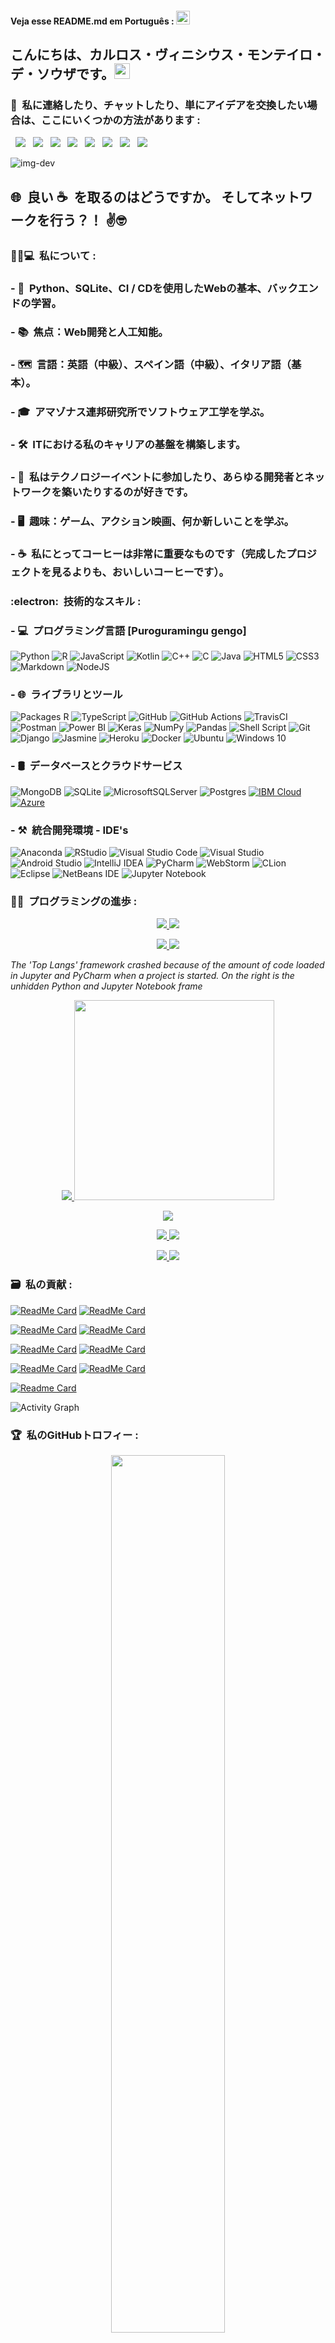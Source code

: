 #### Veja esse README.md em Português : <kbd>[<img title="Brasil" alt="Brasil" src="https://github.com/CarlosViniMSouza/CarlosViniMSouza/blob/main/flags/br.jpg" width="22">](https://github.com/CarlosViniMSouza/CarlosViniMSouza/blob/main/README.md)</kbd>

<h2> こんにちは、カルロス・ヴィニシウス・モンテイロ・デ・ソウザです。<img src="https://github.com/souvikguria98/souvikguria98/blob/master/Hi.gif" width="25"></h2>

<h3> 📡&nbsp; 私に連絡したり、チャットしたり、単にアイデアを交換したい場合は、ここにいくつかの方法があります : </h3>

&nbsp; <a href="https://twitter.com/CarlosViniMS1/" target="_blank" rel="noopener noreferrer"><img src="https://img.icons8.com/clouds/90/4a90e2/twitter.png"/></a>
&nbsp; <a href="https://www.instagram.com/CarlosViniMSouza/" target="_blank" rel="noopener noreferrer"><img src="https://img.icons8.com/clouds/90/4a90e2/instagram-new--v2.png"/></a>
&nbsp; <a href="https://www.linkedin.com/in/carlosvinimsouza/" target="_blank" rel="noopener noreferrer"><img src="https://img.icons8.com/clouds/90/4a90e2/linkedin.png"/></a>
&nbsp; <a href="mailto:vinicius.souza5530@gmail.com" target="_blank" rel="noopener noreferrer"><img src="https://img.icons8.com/clouds/90/4a90e2/gmail.png"/></a>
&nbsp; <a href="https://www.facebook.com/profile.php?id=100066752509880" target="_blank" rel="noopener noreferrer"><img src="https://img.icons8.com/clouds/90/000000/facebook-new.png"/></a>
&nbsp; <a href="https://app.rocketseat.com.br/me/carlosvinimsouza" target="_blank" rel="noopener noreferrer"><img src="https://img.icons8.com/clouds/90/4a90e2/rocket.png"/></a>
&nbsp; <a href="https://t.me/CarlosViniMSouza" target="_blank" rel="noopener noreferrer"><img src="https://img.icons8.com/clouds/90/000000/telegram-app.png"/></a>
&nbsp; <a href="https://api.whatsapp.com/send?phone=5592992680331" target="_blank" rel="noopener noreferrer"><img src="https://img.icons8.com/clouds/90/000000/whatsapp.png"/></a>

![img-dev](https://github-hero-readme.vercel.app/api?username=CarlosViniMSouza&linkedin=Carlos%20Souza&twitter=CarlosViniMS1&description=Open%20Source%20Contribuiter%20|%20Full-Stack%20Python)
  
<h2> 🌐&nbsp; 良い ☕&nbsp; を取るのはどうですか。 そしてネットワークを行う？！ ✌️🤓&nbsp; </h2>

<h3> 👨‍💼💻&nbsp; 私について : </h3>

### - 📖&nbsp; Python、SQLite、CI / CDを使用したWebの基本、バックエンドの学習。
### - 📚&nbsp; 焦点：Web開発と人工知能。
### - 🗺&nbsp; 言語：英語（中級）、スペイン語（中級）、イタリア語（基本）。
### - 🎓&nbsp; アマゾナス連邦研究所でソフトウェア工学を学ぶ。
### - 🛠&nbsp; ITにおける私のキャリアの基盤を構築します。
### - 🖖&nbsp; 私はテクノロジーイベントに参加したり、あらゆる開発者とネットワークを築いたりするのが好きです。
### - 🖥&nbsp; 趣味：ゲーム、アクション映画、何か新しいことを学ぶ。
### - ☕&nbsp; 私にとってコーヒーは非常に重要なものです（完成したプロジェクトを見るよりも、おいしいコーヒーです）。

<h3> :electron:&nbsp; 技術的なスキル : </h3>

### - 💻&nbsp; プログラミング言語 [Puroguramingu gengo]
![Python](https://img.shields.io/badge/python-3670A0?style=for-the-badge&logo=python&logoColor=ffdd54)
![R](https://img.shields.io/badge/r-%23276DC3.svg?style=for-the-badge&logo=r&logoColor=white)
![JavaScript](https://img.shields.io/badge/javascript-%23323330.svg?style=for-the-badge&logo=javascript&logoColor=%23F7DF1E)
![Kotlin](https://img.shields.io/badge/kotlin-%230095D5.svg?style=for-the-badge&logo=kotlin&logoColor=white)
![C++](https://img.shields.io/badge/c++-%2300599C.svg?style=for-the-badge&logo=c%2B%2B&logoColor=white)
![C](https://img.shields.io/badge/C_Lang-%2300599C.svg?style=for-the-badge&logo=c&logoColor=white)
![Java](https://img.shields.io/badge/java-%23ED8B00.svg?style=for-the-badge&logo=java&logoColor=white)
![HTML5](https://img.shields.io/badge/html5-%23E34F26.svg?style=for-the-badge&logo=html5&logoColor=white)
![CSS3](https://img.shields.io/badge/css3-%231572B6.svg?style=for-the-badge&logo=css3&logoColor=white)
![Markdown](https://img.shields.io/badge/markdown-%23000000.svg?style=for-the-badge&logo=markdown&logoColor=white)
![NodeJS](https://img.shields.io/badge/node.js-003f2c?style=for-the-badge&logo=Node.js&logoColor=white)

### - 🌐&nbsp; ライブラリとツール
![Packages R](https://img.shields.io/badge/-Packages_R-2088FF?style=for-the-badge&logo=R&logoColor=white)
![TypeScript](https://img.shields.io/badge/typescript-%23007ACC.svg?style=for-the-badge&logo=typescript&logoColor=white)
![GitHub](https://img.shields.io/badge/github-%23121011.svg?style=for-the-badge&logo=github&logoColor=white)
![GitHub Actions](https://img.shields.io/badge/github%20actions-%232671E5.svg?style=for-the-badge&logo=githubactions&logoColor=white)
![TravisCI](https://img.shields.io/badge/travisci-%232B2F33.svg?style=for-the-badge&logo=travis&logoColor=white)
![Postman](https://img.shields.io/badge/Postman-FF6C37?style=for-the-badge&logo=postman&logoColor=white)
![Power BI](https://img.shields.io/badge/Power_BI-23E398?style=for-the-badge&logo=Power%20BI&logoColor=white)
![Keras](https://img.shields.io/badge/Keras-%23D00000.svg?style=for-the-badge&logo=Keras&logoColor=white)
![NumPy](https://img.shields.io/badge/numpy-%23013243.svg?style=for-the-badge&logo=numpy&logoColor=white)
![Pandas](https://img.shields.io/badge/pandas-%23150458.svg?style=for-the-badge&logo=pandas&logoColor=white)
![Shell Script](https://img.shields.io/badge/shell_script-%23121011.svg?style=for-the-badge&logo=gnu-bash&logoColor=white)
![Git](https://img.shields.io/badge/git-%23F05033.svg?style=for-the-badge&logo=git&logoColor=white)
![Django](https://img.shields.io/badge/django-%23092E20.svg?style=for-the-badge&logo=django&logoColor=white)
![Jasmine](https://img.shields.io/badge/jasmine-%238A4182.svg?style=for-the-badge&logo=jasmine&logoColor=white)
![Heroku](https://img.shields.io/badge/heroku-%23430098.svg?style=for-the-badge&logo=heroku&logoColor=white)
![Docker](https://img.shields.io/badge/docker-%230db7ed.svg?style=for-the-badge&logo=docker&logoColor=white)
![Ubuntu](https://img.shields.io/badge/Ubuntu-E95420?style=for-the-badge&logo=ubuntu&logoColor=white)
![Windows 10](https://img.shields.io/badge/Windows-0078D6?style=for-the-badge&logo=windows&logoColor=white)

### - 🛢&nbsp; データベースとクラウドサービス
![MongoDB](https://img.shields.io/badge/MongoDB-%234ea94b.svg?style=for-the-badge&logo=mongodb&logoColor=white)
![SQLite](https://img.shields.io/badge/sqlite-%2307405e.svg?style=for-the-badge&logo=sqlite&logoColor=white)
![MicrosoftSQLServer](https://img.shields.io/badge/Microsoft%20SQL%20Sever-CC2927?style=for-the-badge&logo=microsoft%20sql%20server&logoColor=white)
![Postgres](https://img.shields.io/badge/postgres-%23316192.svg?style=for-the-badge&logo=postgresql&logoColor=white)
[![IBM Cloud](https://img.shields.io/badge/IBM_Cloud-21759B?style=for-the-badge&logo=ibm&logoColor=white "IBM Cloud")](https://cloud.ibm.com/login)
[![Azure](https://img.shields.io/badge/-Microsoft_Azure-45b8d8?style=for-the-badge&logo=microsoft-azure&logoColor=white "Azure")](https://azure.microsoft.com/pt-br/)

### - ⚒&nbsp; 統合開発環境 - IDE's
![Anaconda](https://img.shields.io/badge/-Anaconda-13aa52?style=for-the-badge&logo=anaconda&logoColor=white)
![RStudio](https://img.shields.io/badge/-RStudio-8DD6F9?style=for-the-badge&logo=rstudio&logoColor=white)
![Visual Studio Code](https://img.shields.io/badge/VisualStudioCode-0078d7.svg?style=for-the-badge&logo=visual-studio-code&logoColor=white)
![Visual Studio](https://img.shields.io/badge/VisualStudio-5C2D91.svg?style=for-the-badge&logo=visual-studio&logoColor=white)
![Android Studio](https://img.shields.io/badge/Android%20Studio-3DDC84.svg?style=for-the-badge&logo=android-studio&logoColor=white)
![IntelliJ IDEA](https://img.shields.io/badge/IntelliJIDEA-000000.svg?style=for-the-badge&logo=intellij-idea&logoColor=white)
![PyCharm](https://img.shields.io/badge/pycharm-143?style=for-the-badge&logo=pycharm&logoColor=black&color=black&labelColor=green)
![WebStorm](https://img.shields.io/badge/webstorm-143?style=for-the-badge&logo=webstorm&logoColor=white&color=black)
![CLion](https://img.shields.io/badge/CLion-black?style=for-the-badge&logo=clion&logoColor=white)
![Eclipse](https://img.shields.io/badge/Eclipse-FE7A16.svg?style=for-the-badge&logo=Eclipse&logoColor=white)
![NetBeans IDE](https://img.shields.io/badge/NetBeansIDE-1B6AC6.svg?style=for-the-badge&logo=apache-netbeans-ide&logoColor=white)
![Jupyter Notebook](https://img.shields.io/badge/jupyter-%23FA0F00.svg?style=for-the-badge&logo=jupyter&logoColor=white)

<h3> 🧑‍🔬&nbsp; プログラミングの進歩 : </h3>

<p align="center">
  <a href="https://github.com/DenverCoder1/github-readme-streak-stats">
    <img src="https://github-readme-stats.vercel.app/api?username=CarlosViniMSouza&layout=compact&theme=dracula&count_private=true&include_all_commits=true&show_icons=true"/>
    <img src="http://github-readme-streak-stats.herokuapp.com/?user=CarlosViniMSouza&theme=dracula&show_icons=true"/>
  </a>
</p>

<p align="center">
  <a href="https://www.github.com/CarlosViniMSouza">
    <img src="https://github-readme-stats.vercel.app/api/top-langs/?username=CarlosViniMSouza&layout=compact&theme=dracula&langs_count=8&hide=jupyter%20notebook,Python"/>
    <img src="https://github-readme-stats.vercel.app/api/top-langs/?username=CarlosViniMSouza&layout=compact&theme=dracula&langs_count=8"/>
  </a>
</p>

*The 'Top Langs' framework crashed because of the amount of code loaded in Jupyter and PyCharm when a project is started. On the right is the unhidden Python and Jupyter Notebook frame*

<p align="center">
  <a href="https://www.github.com/CarlosViniMSouza">
    <img src="https://github-readme-stats.vercel.app/api/wakatime?username=CarlosViniMSouza&layout=compact&theme=dracula"/>
  <a href="https://wakatime.com/@CarlosViniMSouza/">
    <img src="https://wakatime.com/share/@CarlosViniMSouza/5ae1442d-8703-4269-91ce-de1f0e7bbca7.svg" 
    width=320/>
  </a>
</p>

<p align="center">
  <a href="https://www.github.com/CarlosViniMSouza">
    <img src="https://github-profile-summary-cards.vercel.app/api/cards/profile-details?username=CarlosViniMSouza&theme=dracula"/>
  </a>
</p>

<p align="center">
  <a href="https://www.github.com/CarlosViniMSouza">
    <img src="https://github-profile-summary-cards.vercel.app/api/cards/most-commit-language?username=CarlosViniMSouza&theme=dracula"/>
    <img src="https://github-profile-summary-cards.vercel.app/api/cards/repos-per-language?username=CarlosViniMSouza&theme=dracula"/>
  </a>
</p>

<p align="center">
  <a href="https://www.github.com/CarlosViniMSouza">
    <img src="https://github-profile-summary-cards.vercel.app/api/cards/most-commit-language?username=CarlosViniMSouza&theme=dracula"/>
    <img src="https://github-profile-summary-cards.vercel.app/api/cards/productive-time?username=CarlosViniMSouza&theme=dracula"/>
  </a>
</p>

<h3> 🗃&nbsp; 私の貢献 : </h3>

[![ReadMe Card](https://github-readme-stats.vercel.app/api/pin/?username=iuricode&repo=recursos-gratuitos&theme=dracula)](https://github.com/iuricode/recursos-gratuitos)
[![ReadMe Card](https://github-readme-stats.vercel.app/api/pin/?username=gabrielcmarinho&repo=links-uteis&theme=dracula)](https://github.com/gabrielcmarinho/links-uteis)

[![ReadMe Card](https://github-readme-stats.vercel.app/api/pin/?username=Lorenalgm&repo=hackathon-dicas&theme=dracula)](https://github.com/Lorenalgm/hackathon-dicas)
[![ReadMe Card](https://github-readme-stats.vercel.app/api/pin/?username=geekcomputers&repo=Python&theme=dracula)](https://github.com/geekcomputers/Python)

[![ReadMe Card](https://github-readme-stats.vercel.app/api/pin/?username=perifacode&repo=conteudo-gratuito&theme=dracula)](https://github.com/perifacode/conteudo-gratuito)
[![ReadMe Card](https://github-readme-stats.vercel.app/api/pin/?username=dmpe&repo=R&theme=dracula)](https://github.com/dmpe/R)

[![ReadMe Card](https://github-readme-stats.vercel.app/api/pin/?username=EddieHubCommunity&repo=awesome-github-profiles&theme=dracula)](https://github.com/EddieHubCommunity/awesome-github-profiles)
[![ReadMe Card](https://github-readme-stats.vercel.app/api/pin/?username=kelvins&repo=Algoritmos-e-Estruturas-de-Dados&theme=dracula)](https://github.com/kelvins/Algoritmos-e-Estruturas-de-Dados)

[![Readme Card](https://github-readme-stats.vercel.app/api/pin/?username=jobream&repo=List-of-Learning-Resources&theme=dracula)](https://github.com/jobream/List-of-Learning-Resources)

![Activity Graph](https://activity-graph.herokuapp.com/graph?username=CarlosViniMSouza&theme=github)

<h3> 🏆&nbsp; 私のGitHubトロフィー : </h3>

<p align="center">
  <a href="https://github-profile-trophy.vercel.app/?username=CarlosViniMSouza&theme=dracula">
    <img width="60%" src="https://github-profile-trophy.vercel.app/?username=CarlosViniMSouza&theme=dracula&no-frame=true&margin-w=15&row=2&column=4"/>
  </a>
</p>

🤗&nbsp; **おかげで： [Duduxs](https://github.com/Duduxs), [devSouvik](https://github.com/devSouvik) e [Raven](https://github.com/Anirban166) - README.mdの作成にご協力ください**

**追加：README.mdをカスタマイズするための超クールなリポジトリ**

[![ReadMe Card](https://github-readme-stats.vercel.app/api/pin/?username=anuraghazra&repo=github-readme-stats&theme=dracula)](https://github.com/anuraghazra/github-readme-stats)
[![ReadMe Card](https://github-readme-stats.vercel.app/api/pin/?username=abhisheknaiidu&repo=awesome-github-profile-readme&theme=dracula)](https://github.com/abhisheknaiidu/awesome-github-profile-readme)

[![ReadMe Card](https://github-readme-stats.vercel.app/api/pin/?username=DenverCoder1&repo=github-readme-streak-stats&theme=dracula)](https://github.com/DenverCoder1/github-readme-streak-stats)
[![ReadMe Card](https://github-readme-stats.vercel.app/api/pin/?username=EddieHubCommunity&repo=awesome-github-profiles&theme=dracula)](https://github.com/EddieHubCommunity/awesome-github-profiles)

[![ReadMe Card](https://github-readme-stats.vercel.app/api/pin/?username=ryo-ma&repo=github-profile-trophy&theme=dracula)](https://github.com/ryo-ma/github-profile-trophy)
[![Readme Card](https://github-readme-stats.vercel.app/api/pin/?username=Ileriayo&repo=markdown-badges&theme=dracula)](https://github.com/Ileriayo/markdown-badges)

<h3> 📊&nbsp; 私のGitHubメトリクス : </h3>

<p align="center">
  <a href='https://github.com/CarlosViniMSouza/'>
    <img width="50%" src="https://github.com/CarlosViniMSouza/CarlosViniMSouza/blob/main/github-metrics.svg"/>
  </a>
</p>

<p align="center">
  <a href="https://github.com/CarlosViniMSouza/">
    <img width="50%" src="https://github.com/CarlosViniMSouza/CarlosViniMSouza/blob/main/pagespeed.svg"/>
  </a>
</p>

<h3> 👋&nbsp; 私のプロフィールへの訪問数 : </h3>

<p align="center">
  <a href="https://profile-counter.glitch.me/CarlosViniMSouza/count.svg">
    <img width="25%" src="https://profile-counter.glitch.me/CarlosViniMSouza/count.svg"/>
  </a>
</p>

<!-- If you're using "main" as default branch -->
![GIF](https://raw.githubusercontent.com/CarlosViniMSouza/CarlosViniMSouza/output/github-contribution-grid-snake.svg)

[![forthebadge](https://forthebadge.com/images/badges/built-by-developers.svg)](https://forthebadge.com)
[![forthebadge](https://forthebadge.com/images/badges/compatibility-club-penguin.svg)](https://forthebadge.com)
[![forthebadge](https://forthebadge.com/images/badges/made-with-markdown.svg)](https://forthebadge.com)

[![forthebadge](https://forthebadge.com/images/badges/powered-by-coffee.svg)](https://forthebadge.com)
[![forthebadge](https://forthebadge.com/images/badges/open-source.svg)](https://forthebadge.com)
[![forthebadge](https://forthebadge.com/images/badges/60-percent-of-the-time-works-every-time.svg)](https://forthebadge.com)

![techs](https://github.com/CarlosViniMSouza/CarlosViniMSouza/blob/main/images/Others/techs_2020.png)

<h3> ♟&nbsp; 現時点での私の最高のゲーム : </h3>

<p align="center">
  <a href='https://www.chess.com/member/carlosvinimsouza'>
    <img width="50%" src="https://github.com/CarlosViniMSouza/CarlosViniMSouza/blob/main/images/gifs/Precisao_98.gif"/>
  </a>
</p>

<h3> 🎖&nbsp; README.mdのマイバッジ : </h3>

[![CodeQL](https://github.com/CarlosViniMSouza/CarlosViniMSouza/actions/workflows/codeql-analysis.yml/badge.svg)](https://github.com/CarlosViniMSouza/CarlosViniMSouza/actions/workflows/codeql-analysis.yml)
[![Metrics](https://github.com/CarlosViniMSouza/CarlosViniMSouza/actions/workflows/blank.yml/badge.svg)](https://github.com/CarlosViniMSouza/CarlosViniMSouza/actions/workflows/blank.yml)
[![OSSAR](https://github.com/CarlosViniMSouza/CarlosViniMSouza/actions/workflows/ossar-analysis.yml/badge.svg)](https://github.com/CarlosViniMSouza/CarlosViniMSouza/actions/workflows/ossar-analysis.yml)
[![GitHub Actions Demo](https://github.com/CarlosViniMSouza/CarlosViniMSouza/actions/workflows/github-actions-demo.yml/badge.svg)](https://github.com/CarlosViniMSouza/CarlosViniMSouza/actions/workflows/github-actions-demo.yml)
[![Generate Animation](https://github.com/CarlosViniMSouza/CarlosViniMSouza/actions/workflows/animation.yml/badge.svg)](https://github.com/CarlosViniMSouza/CarlosViniMSouza/actions/workflows/animation.yml)
